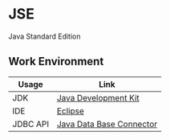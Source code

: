 # JSE
Java Standard Edition
## Work Environment
Usage     | Link
---       | ---
JDK | [Java Development Kit](https://github.com/angular)
IDE | [Eclipse](https://github.com/angular)
JDBC API | [Java Data Base Connector](https://github.com/angular)
